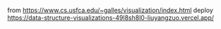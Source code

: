 from https://www.cs.usfca.edu/~galles/visualization/index.html
deploy https://data-structure-visualizations-49l8sh8l0-liuyangzuo.vercel.app/
